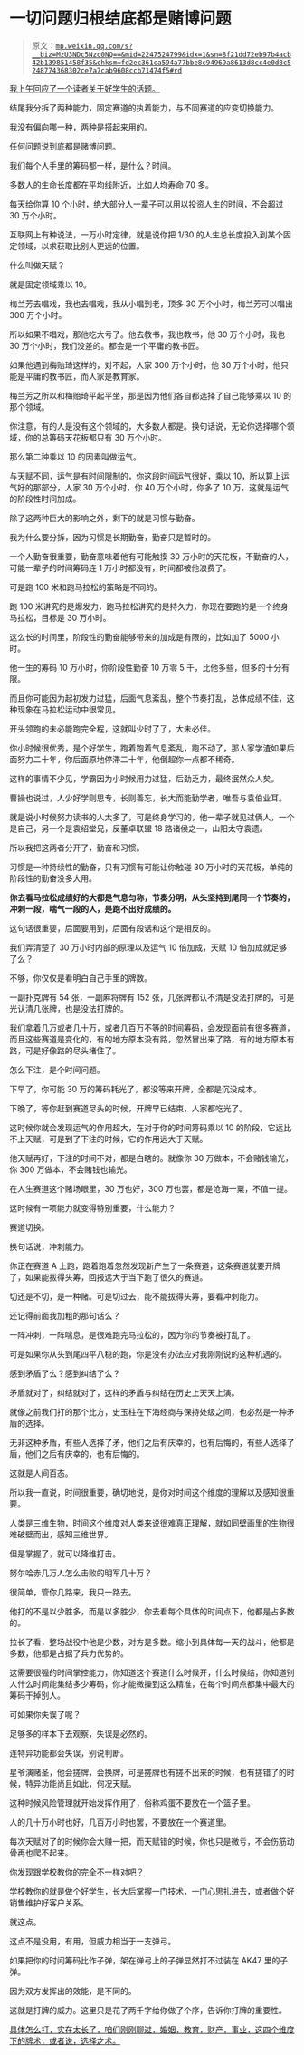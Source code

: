# 一切问题归根结底都是赌博问题

> 原文：[`mp.weixin.qq.com/s?__biz=MzU3NDc5Nzc0NQ==&mid=2247524799&idx=1&sn=8f21dd72eb97b4acb42b139851458f35&chksm=fd2ec361ca594a77bbe8c94969a8613d8cc4e0d8c5248774368302ce7a7cab9608ccb71474f5#rd`](http://mp.weixin.qq.com/s?__biz=MzU3NDc5Nzc0NQ==&mid=2247524799&idx=1&sn=8f21dd72eb97b4acb42b139851458f35&chksm=fd2ec361ca594a77bbe8c94969a8613d8cc4e0d8c5248774368302ce7a7cab9608ccb71474f5#rd)

[我上午回应了一个读者关于好学生的话题。](http://mp.weixin.qq.com/s?__biz=MzU0MjYwNDU2Mw==&mid=2247511484&idx=1&sn=642b206ce2e171098b4ca8a6ceee54e1&chksm=fb1ac1c0cc6d48d64a0da30915c27e2bd214e11d2b4cb3051722201b5ec87df6e6ba1abbde28&scene=21#wechat_redirect) 

结尾我分拆了两种能力，固定赛道的执着能力，与不同赛道的应变切换能力。

我没有偏向哪一种，两种是搭起来用的。

任何问题说到底都是赌博问题。

我们每个人手里的筹码都一样，是什么？时间。

多数人的生命长度都在平均线附近，比如人均寿命 70 多。

每天给你算 10 个小时，绝大部分人一辈子可以用以投资人生的时间，不会超过 30 万个小时。

互联网上有种说法，一万小时定律，就是说你把 1/30 的人生总长度投入到某个固定领域，以求获取比别人更远的位置。

什么叫做天赋？

就是固定领域乘以 10。

梅兰芳去唱戏，我也去唱戏，我从小唱到老，顶多 30 万个小时，梅兰芳可以唱出 300 万个小时。

所以如果不唱戏，那他吃大亏了。他去教书，我也教书，他 30 万个小时，我也 30 万个小时，我们没差的。都会是一个平庸的教书匠。

如果他遇到梅贻琦这样的，对不起，人家 300 万个小时，他 30 万个小时，他只能是平庸的教书匠，而人家是教育家。

梅兰芳之所以和梅贻琦平起平坐，那是因为他们各自都选择了自己能够乘以 10 的那个领域。

你注意，有的人是没有这个领域的，大多数人都是。换句话说，无论你选择哪个领域，你的总筹码天花板都只有 30 万个小时。

那么第二种乘以 10 的因素叫做运气。

与天赋不同，运气是有时间限制的，你这段时间运气很好，乘以 10，所以算上运气好的那部分，人家 30 万个小时，你 40 万个小时，你多了 10 万，这就是运气的阶段性时间加成。

除了这两种巨大的影响之外，剩下的就是习惯与勤奋。

我为什么要分拆，因为习惯是长期勤奋，勤奋只是暂时的。

一个人勤奋很重要，勤奋意味着他有可能触摸 30 万小时的天花板，不勤奋的人，可能一辈子的时间筹码连 1 万小时都没有，时间都被他浪费了。

可是跑 100 米和跑马拉松的策略是不同的。

跑 100 米讲究的是爆发力，跑马拉松讲究的是持久力，你现在要跑的是一个终身马拉松，目标是 30 万小时。

这么长的时间里，阶段性的勤奋能够带来的加成是有限的，比如加了 5000 小时。

他一生的筹码 10 万小时，你阶段性勤奋 10 万零 5 千，比他多些，但多的十分有限。

而且你可能因为起初发力过猛，后面气息紊乱，整个节奏打乱，总体成绩不佳，这种现象在马拉松运动中很常见。

开头领跑的未必能跑完全程，这就叫少时了了，大未必佳。

你小时候很优秀，是个好学生，跑着跑着气息紊乱，跑不动了，那人家学渣如果后面努力二十年，你后面原地停滞二十年，他倒超你一点都不稀奇。

这样的事情不少见，学霸因为小时候用力过猛，后劲乏力，最终泯然众人矣。

曹操也说过，人少好学则思专，长则善忘，长大而能勤学者，唯吾与袁伯业耳。

就是说小时候努力读书的人太多了，可是终身学习的，他一辈子就见过俩人，一个是自己，另一个是袁绍堂兄，反董卓联盟 18 路诸侯之一，山阳太守袁遗。

所以我把这两者分开了，勤奋和习惯。

习惯是一种持续性的勤奋，只有习惯有可能让你触碰 30 万小时的天花板，单纯的阶段性的勤奋没多大用。

**你去看马拉松成绩好的大都是气息匀称，节奏分明，从头坚持到尾同一个节奏的，冲刺一段，喘气一段的人，是跑不出好成绩的。** 

这句话很重要，后面要用到，后面有段话和这个是相反的。

我们弄清楚了 30 万小时内部的原理以及运气 10 倍加成，天赋 10 倍加成就足够了么？

不够，你仅仅是看明白自己手里的牌数。

一副扑克牌有 54 张，一副麻将牌有 152 张，几张牌都认不清是没法打牌的，可是光认清几张牌，也是没法打牌的。

我们拿着几万或者几十万，或者几百万不等的时间筹码，会发现面前有很多赛道，而且这些赛道是变化的，有的地方原本没有路，忽然冒出来了路，有的地方原本有路，可是好像路的尽头堵住了。

怎么下注，是个时间问题。

下早了，你可能 30 万的筹码耗光了，都没等来开牌，全都是沉没成本。

下晚了，等你赶到赛道尽头的时候，开牌早已结束，人家都吃光了。

这时候你就会发现运气的作用超大，在对于你的时间筹码乘以 10 的阶段，它远比不上天赋，可是到了下注的时候，它的作用远大于天赋。

他天赋再好，下注的时间不对，都是白瞎的。就像你 30 万做本，不会赌钱输光，你 300 万做本，不会赌钱也输光。

在人生赛道这个赌场眼里，30 万也好，300 万也罢，都是沧海一粟，不值一提。

这时候有一项能力就变得特别重要，什么能力？

赛道切换。

换句话说，冲刺能力。

你正在赛道 A 上跑，跑着跑着忽然发现新产生了一条赛道，这条赛道就要开牌了，如果能拔得头筹，回报远大于当下跑了很久的赛道。

切还是不切，是一种赌。可是切过去，能不能拔得头筹，要看冲刺能力。

还记得前面我加粗的那句话么？

一阵冲刺，一阵喘息，是很难跑完马拉松的，因为你的节奏被打乱了。

可是如果你从头到尾四平八稳的跑，你是没有办法应对我刚刚说的这种机遇的。

感到矛盾了么？感到纠结了么？

矛盾就对了，纠结就对了，这样的矛盾与纠结在历史上天天上演。

就像之前我们打的那个比方，史玉柱在下海经商与保持处级之间，也必然是一种矛盾的选择。

无非这种矛盾，有些人选择了矛，他们之后有庆幸的，也有后悔的，有些人选择了盾，他们之后有庆幸的，也有后悔的。

这就是人间百态。

所以我一直说，时间很重要，确切地说，是你对时间这个维度的理解以及感知很重要。

人类是三维生物，时间这个维度对人类来说很难真正理解，就如同壁画里的生物很难破壁而出，感知三维世界。

但是掌握了，就可以降维打击。

努尔哈赤几万人怎么击败的明军几十万？

很简单，管你几路来，我只一路去。

他打的不是以少胜多，而是以多胜少，你去看每个具体的时间点下，他都是占多数的。

拉长了看，整场战役中他是少数，对方是多数。缩小到具体每一天的战斗，他都是多数，他都是占据了兵力优势的。

这需要很强的时间掌控能力，你知道这个赛道什么时候开，什么时候结，你知道别人什么时间能集结多少筹码，你才能微操到这么精准，在每个时间点都集中最大的筹码干掉别人。

可如果你失误了呢？

足够多的样本下去观察，失误是必然的。

连特异功能都会失误，别说判断。

星爷演赌圣，他会搓牌，会换牌，可是搓牌也有搓不出来的时候，也有搓错了的时候，特异功能尚且如此，何况天赋。

这种时候风险管理就开始发挥作用了，俗称鸡蛋不要放在一个篮子里。

人的几十万小时也好，几百万小时也罢，不要放在一个赛道里。

每次天赋对了的时候你会大赚一把，而天赋错的时候，你也只是微亏，不会伤筋动骨再也爬不起来。

你发现跟学校教你的完全不一样对吧？

学校教你的就是做个好学生，长大后掌握一门技术，一门心思扎进去，或者做个好销售维护好客户关系。

就这点。

这点不是没用，有用，但威力相当于一支弹弓。

如果把你的时间筹码比作子弹，架在弹弓上的子弹显然打不过装在 AK47 里的子弹。

因为双方发挥出的效能，是不同的。

这就是打牌的威力。这里只是花了两千字给你做了个序，告诉你打牌的重要性。

[具体怎么打，实在太长了，咱们刚刚聊过，婚姻，教育，财产，事业，这四个维度下的牌术，或者说，选择之术。](http://mp.weixin.qq.com/s?__biz=Mzg4MTg2MzU3Mg==&mid=2247484138&idx=1&sn=9275e2389c3a93640f16a15de7db2c65&chksm=cf5e3c11f829b50720306749444e142a897e3f2b6fea69799599f2b0cb075233ba6af757dec5&scene=21#wechat_redirect)